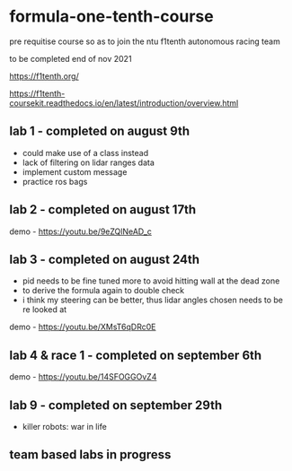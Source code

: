 # formula-one-tenth-course

pre requitise course so as to join the ntu f1tenth autonomous racing team 

to be completed end of nov 2021

https://f1tenth.org/

https://f1tenth-coursekit.readthedocs.io/en/latest/introduction/overview.html

## lab 1 - completed on august 9th

- could make use of a class instead
- lack of filtering on lidar ranges data
- implement custom message
- practice ros bags

## lab 2 - completed on august 17th

demo - https://youtu.be/9eZQlNeAD_c
    
## lab 3 - completed on august 24th

- pid needs to be fine tuned more to avoid hitting wall at the dead zone
- to derive the formula again to double check 
- i think my steering can be better, thus lidar angles chosen needs to be re looked at

demo - https://youtu.be/XMsT6qDRc0E

## lab 4 & race 1 - completed on september 6th

demo - https://youtu.be/14SFOGGOvZ4

## lab 9 - completed on september 29th

- killer robots: war in life

## team based labs in progress

